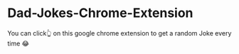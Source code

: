 # Dad-Jokes-Chrome-Extension
You can click👆 on this google chrome extension to get a random Joke every time 😂
